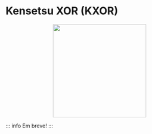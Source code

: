 # Kensetsu XOR (KXOR)

 <center><img src="/.gitbook/assets/kxor.svg" width="250"></center>

::: info
Em breve!
:::
